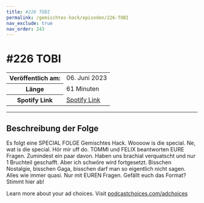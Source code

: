 ```yaml
---
title: #226 TOBI
permalink: /gemischtes-hack/episoden/226-TOBI
nav_exclude: true
nav_order: 243
---
```


# #226 TOBI
<table class="resp-table dcf-table dcf-table-responsive dcf-table-bordered dcf-table-striped dcf-w-100%">
                    <tbody>
                        <tr>
                            <th scope="row">Veröffentlich am:</th>
                            <td data-label="Veröffentlich am:">06. Juni 2023</td>
                        </tr>
                        <tr>
                            <th scope="row">Länge </th>
                            <td data-label="Länge ">61 Minuten</td>
                        </tr><tr>
                                <th scope="row">Spotify Link</th>
                                <td data-label="Spotify Link"><a href="https://open.spotify.com/episode/4qQkGNlfJ96hgWu72uBpRQ">Spotify Link</a></td>
                            </tr></tbody>
                </table>

***

## Beschreibung der Folge

<div>
<p>Es folgt eine SPECIAL FOLGE Gemischtes Hack. Woooow is die special. Ne, wat is die special. Hör mir uff do. TOMMI und FELIX beantworten EURE Fragen. Zumindest ein paar davon. Haben uns brachial verquatscht und nur 1 Bruchteil geschafft. Aber ich schwöre wird fortgesetzt. Bisschen Nostalgie, bisschen Gaga, bisschen darf man so eigentlich nicht sagen. Alles wie immer quasi. Nur mit EUREN Fragen. Gefällt euch das Format? Stimmt hier ab!</p><p> </p><p>Learn more about your ad choices. Visit <a href="https://podcastchoices.com/adchoices" rel="nofollow">podcastchoices.com/adchoices</a></p>  
</div>

